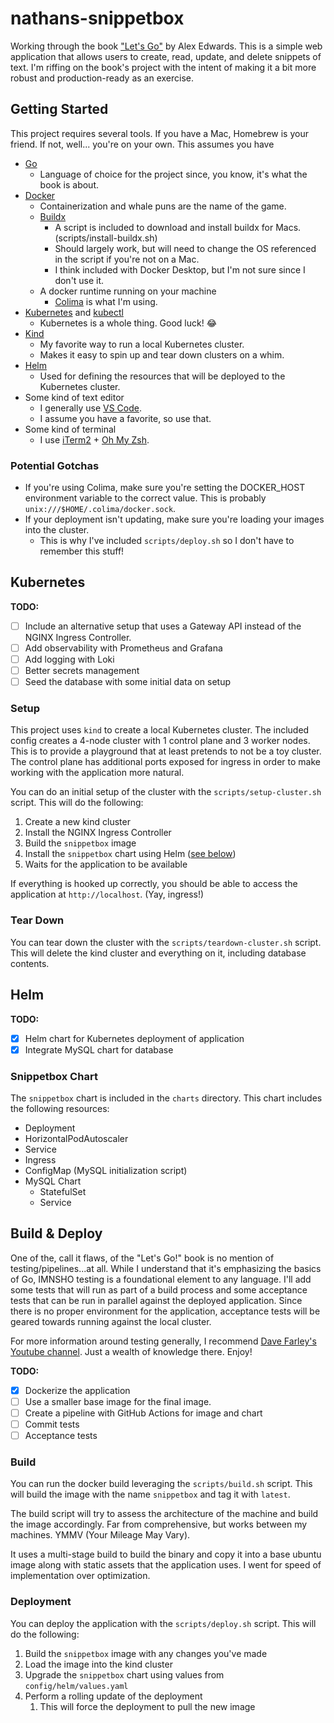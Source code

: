 # nathans-snippetbox

Working through the book ["Let's Go"](https://lets-go.alexedwards.net/) by Alex Edwards. This is a simple web application that allows users to create, read, update, and delete snippets of text. I'm riffing on the book's project with the intent of making it a bit more robust and production-ready as an exercise.

## Getting Started

This project requires several tools. If you have a Mac, Homebrew is your friend. If not, well... you're on your own. This assumes you have

- [Go](https://golang.org/)
  - Language of choice for the project since, you know, it's what the book is about.
- [Docker](https://www.docker.com/)
  - Containerization and whale puns are the name of the game.
  - [Buildx](https://docs.docker.com/buildx/working-with-buildx/)
    - A script is included to download and install buildx for Macs. (scripts/install-buildx.sh)
    - Should largely work, but will need to change the OS referenced in the script if you're not on a Mac.
    - I think included with Docker Desktop, but I'm not sure since I don't use it.
  - A docker runtime running on your machine
    - [Colima](https://github.com/abiosoft/colima) is what I'm using.
- [Kubernetes](https://kubernetes.io/) and [kubectl](https://kubernetes.io/docs/tasks/tools/)
  - Kubernetes is a whole thing. Good luck! :joy:
- [Kind](https://kind.sigs.k8s.io/)
  - My favorite way to run a local Kubernetes cluster.
  - Makes it easy to spin up and tear down clusters on a whim.
- [Helm](https://helm.sh/)
  - Used for defining the resources that will be deployed to the Kubernetes cluster.
- Some kind of text editor
  - I generally use [VS Code](https://code.visualstudio.com/).
  - I assume you have a favorite, so use that.
- Some kind of terminal
  - I use [iTerm2](https://iterm2.com/) + [Oh My Zsh](https://ohmyz.sh/).

### Potential Gotchas

- If you're using Colima, make sure you're setting the DOCKER_HOST environment variable to the correct value. This is probably `unix:///$HOME/.colima/docker.sock`.
- If your deployment isn't updating, make sure you're loading your images into the cluster.
  - This is why I've included `scripts/deploy.sh` so I don't have to remember this stuff!

## Kubernetes

**TODO:**

- [ ] Include an alternative setup that uses a Gateway API instead of the NGINX Ingress Controller.
- [ ] Add observability with Prometheus and Grafana
- [ ] Add logging with Loki
- [ ] Better secrets management
- [ ] Seed the database with some initial data on setup

### Setup

This project uses `kind` to create a local Kubernetes cluster. The included config creates a 4-node cluster with 1 control plane and 3 worker nodes. This is to provide a playground that at least pretends to not be a toy cluster. The control plane has additional ports exposed for ingress in order to make working with the application more natural.

You can do an initial setup of the cluster with the `scripts/setup-cluster.sh` script. This will do the following:

1. Create a new kind cluster
2. Install the NGINX Ingress Controller
3. Build the `snippetbox` image
4. Install the `snippetbox` chart using Helm ([see below](#helm))
5. Waits for the application to be available

If everything is hooked up correctly, you should be able to access the application at `http://localhost`. (Yay, ingress!)

### Tear Down

You can tear down the cluster with the `scripts/teardown-cluster.sh` script. This will delete the kind cluster and everything on it, including database contents.

## Helm

**TODO:**

- [x] Helm chart for Kubernetes deployment of application
- [x] Integrate MySQL chart for database

### Snippetbox Chart

The `snippetbox` chart is included in the `charts` directory. This chart includes the following resources:

- Deployment
- HorizontalPodAutoscaler
- Service
- Ingress
- ConfigMap (MySQL initialization script)
- MySQL Chart
  - StatefulSet
  - Service

## Build & Deploy

One of the, call it flaws, of the "Let's Go!" book is no mention of testing/pipelines...at all. While I understand that it's emphasizing the basics of Go, IMNSHO testing is a foundational element to any language. I'll add some tests that will run as part of a build process and some acceptance tests that can be run in parallel against the deployed application. Since there is no proper environment for the application, acceptance tests will be geared towards running against the local cluster.

For more information around testing generally, I recommend [Dave Farley's Youtube channel](https://www.youtube.com/@ContinuousDelivery). Just a wealth of knowledge there. Enjoy!

**TODO:**

- [x] Dockerize the application
- [ ] Use a smaller base image for the final image.
- [ ] Create a pipeline with GitHub Actions for image and chart
- [ ] Commit tests
- [ ] Acceptance tests

### Build

You can run the docker build leveraging the `scripts/build.sh` script. This will build the image with the name `snippetbox` and tag it with `latest`.

The build script will try to assess the architecture of the machine and build the image accordingly. Far from comprehensive, but works between my machines. YMMV (Your Mileage May Vary).

It uses a multi-stage build to build the binary and copy it into a base ubuntu image along with static assets that the application uses. I went for speed of implementation over optimization.

### Deployment

You can deploy the application with the `scripts/deploy.sh` script. This will do the following:

1. Build the `snippetbox` image with any changes you've made
2. Load the image into the kind cluster
3. Upgrade the `snippetbox` chart using values from `config/helm/values.yaml`
4. Perform a rolling update of the deployment
   1. This will force the deployment to pull the new image
